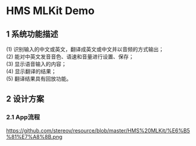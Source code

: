 # HMS MLKit Demo

## 1 系统功能描述
  (1) 识别输入的中文或英文，翻译成英文或中文并以音频的方式输出；  
  (2) 能对中英文发音音色、语速和音量进行设置、保存；  
  (3) 显示语音输入的内容；  
  (4) 显示翻译的结果；  
  (5) 翻译结果具有回放功能。  
## 2 设计方案
### 2.1 App流程
https://github.com/stereov/resource/blob/master/HMS%20MLKit/%E6%B5%81%E7%A8%8B.png

